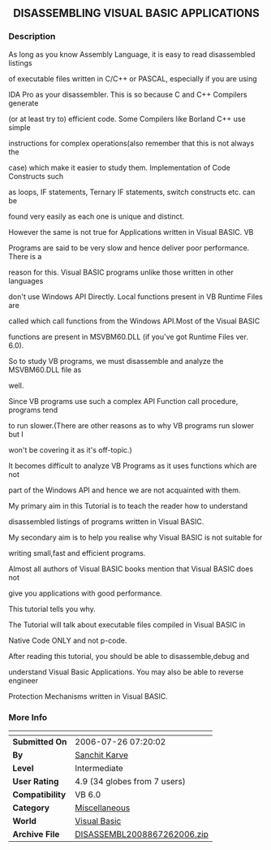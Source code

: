 ﻿<div align="center">

## DISASSEMBLING VISUAL BASIC APPLICATIONS


</div>

### Description

As long as you know Assembly Language, it is easy to read disassembled listings

of executable files written in C/C++ or PASCAL, especially if you are using

IDA Pro as your disassembler. This is so because C and C++ Compilers generate

(or at least try to) efficient code. Some Compilers like Borland C++ use simple

instructions for complex operations(also remember that this is not always the

case) which make it easier to study them. Implementation of Code Constructs such

as loops, IF statements, Ternary IF statements, switch constructs etc. can be

found very easily as each one is unique and distinct.

However the same is not true for Applications written in Visual BASIC. VB

Programs are said to be very slow and hence deliver poor performance. There is a

reason for this. Visual BASIC programs unlike those written in other languages

don't use Windows API Directly. Local functions present in VB Runtime Files are

called which call functions from the Windows API.Most of the Visual BASIC

functions are present in MSVBM60.DLL (if you've got Runtime Files ver. 6.0).

So to study VB programs, we must disassemble and analyze the MSVBM60.DLL file as

well.

Since VB programs use such a complex API Function call procedure, programs tend

to run slower.(There are other reasons as to why VB programs run slower but I

won't be covering it as it's off-topic.)

It becomes difficult to analyze VB Programs as it uses functions which are not

part of the Windows API and hence we are not acquainted with them.

My primary aim in this Tutorial is to teach the reader how to understand

disassembled listings of programs written in Visual BASIC.

My secondary aim is to help you realise why Visual BASIC is not suitable for

writing small,fast and efficient programs.

Almost all authors of Visual BASIC books mention that Visual BASIC does not

give you applications with good performance.

This tutorial tells you why.

The Tutorial will talk about executable files compiled in Visual BASIC in

Native Code ONLY and not p-code.

After reading this tutorial, you should be able to disassemble,debug and

understand Visual Basic Applications. You may also be able to reverse engineer

Protection Mechanisms written in Visual BASIC.
 
### More Info
 


<span>             |<span>
---                |---
**Submitted On**   |2006-07-26 07:20:02
**By**             |[Sanchit Karve](https://github.com/Planet-Source-Code/PSCIndex/blob/master/ByAuthor/sanchit-karve.md)
**Level**          |Intermediate
**User Rating**    |4.9 (34 globes from 7 users)
**Compatibility**  |VB 6\.0
**Category**       |[Miscellaneous](https://github.com/Planet-Source-Code/PSCIndex/blob/master/ByCategory/miscellaneous__1-1.md)
**World**          |[Visual Basic](https://github.com/Planet-Source-Code/PSCIndex/blob/master/ByWorld/visual-basic.md)
**Archive File**   |[DISASSEMBL2008867262006\.zip](https://github.com/Planet-Source-Code/sanchit-karve-disassembling-visual-basic-applications__1-66081/archive/master.zip)








